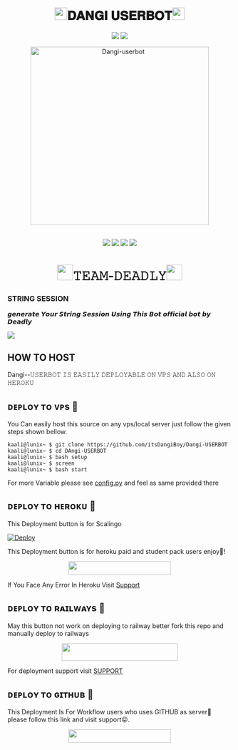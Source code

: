 <h1 align="center"><img src="./resources/geez.gif" width="28px">𝐃𝐀𝐍𝐆𝐈 𝐔𝐒𝐄𝐑𝐁𝐎𝐓<img src="./resources/geez.gif" width="28px"></h1>

<p align="center">
    <a href="https://t.me/The_Dangi"><img src="https://img.shields.io/badge/sᴜᴘᴘᴏʀᴛ%20Group-red.svg?style=for-the-badge&logo=Telegram"></a>
    <a href="https://t.me/Dangi_support"><img src="https://img.shields.io/badge/ᴜᴘᴅᴀᴛᴇ%20Channel-blue.svg?style=for-the-badge&logo=Telegram"></a>
    </p>


<p align="center">
   <a href="https://github.com/itsDangiBoy/DANGI--USERBOT"><img src="https://telegra.ph/file/fcbe41674e4bdeda6ec60.jpg" alt="Dangi-userbot" width=400px></a>
   <br>
   <br>
</p>

<p align="center">
    <a href="https://github.com/ItsDangiBoy/DANGI--USERBOT/commits/DANGI--USERBOT"><img src="https://img.shields.io/github/last-commit/itsDangiBoy/DANGI--USERBOT?color=ff69b4&logo=github&logoColor=ff69b4&style=for-the-badge" /></a>
    <a href="https://travis-ci.com/itsDangiBoy/DANGI--USERBOT.svg?branch=main" /></a>
    <a href="https://github.com/itsDangiBoy/DANGI--USERBOT/issues"> <img src="https://img.shields.io/github/issues/Team-Deadly/DEADLY-USERBOT?color=blue&logo=github&style=for-the-badge" /></a>
    <a href="https://github.com/itsDangiBoy/Dangi--USERBOT"> <img src="https://img.shields.io/github/repo-size/Team-Deadly/DEADLY-USERBOT?logo=github&style=for-the-badge" /></a>
    <a href="https://github.com/itsDangiBoy/Dangi--USERBOT/network/members"> <img src="https://img.shields.io/github/forks/Team-Deadly/DEADLY-USERBOT?logo=github&style=for-the-badge" /></a>
    </p>


<h1 align="center"><img src="./resources/GeezFire.gif" width="35px">𝚃𝙴𝙰𝙼-𝙳𝙴𝙰𝙳𝙻𝚈<img src="./resources/GeezFire.gif" width="35px"></h1>

### STRING SESSION

𝙜𝙚𝙣𝙚𝙧𝙖𝙩𝙚 𝙔𝙤𝙪𝙧 𝙎𝙩𝙧𝙞𝙣𝙜 𝙎𝙚𝙨𝙨𝙞𝙤𝙣 𝙐𝙨𝙞𝙣𝙜 𝙏𝙝𝙞𝙨 𝘽𝙤𝙩 𝙤𝙛𝙛𝙞𝙘𝙞𝙖𝙡 𝙗𝙤𝙩 𝙗𝙮 𝘿𝙚𝙖𝙙𝙡𝙮

<a href="https://t.me/Legend_SessionGeneratorBot"><img src="https://img.shields.io/badge/PyroStringBot-blue.svg?logo=telegram"></a>


## HOW TO HOST

Dangi--𝚄𝚂𝙴𝚁𝙱𝙾𝚃 𝙸𝚂 𝙴𝙰𝚂𝙸𝙻𝚈 𝙳𝙴𝙿𝙻𝙾𝚈𝙰𝙱𝙻𝙴 𝙾𝙽 𝚅𝙿𝚂 𝙰𝙽𝙳 𝙰𝙻𝚂𝙾 𝙾𝙽 𝙷𝙴𝚁𝙾𝙺𝚄

## ᴅᴇᴘʟᴏʏ ᴛᴏ ᴠᴘs 🚀

You Can easily host this source on any vps/local server just follow the given steps shown bellow. 
```console
kaali@lunix~ $ git clone https://github.com/itsDangiBoy/Dangi-USERBOT
kaali@lunix~ $ cd DAngi-USERBOT
kaali@lunix~ $ bash setup
kaali@lunix~ $ screen
kaali@lunix~ $ bash start
```

For more Variable please see [config.py](https://github.com/itsDangiBoy/Dangi--USERBOT/blob/main/config/config.py) and feel as same provided there


## ᴅᴇᴘʟᴏʏ ᴛᴏ ʜᴇʀᴏᴋᴜ 🚀

This Deployment button is for Scalingo

[![Deploy](https://cdn.scalingo.com/deploy/button.svg)](https://my.scalingo.com/deploy)

This Deployment button is for heroku paid and student pack users enjoy🥰! 

<p align="center"><a href="https://dashboard.heroku.com/new-app?template=https://github.com/ItsDangiBoy/DANGI--USERBOT"> <img src="https://img.shields.io/badge/DEPLOY-HEROKU-red/black?style=for-the-badge&logo=heroku" width="230" height="30"/></a></p>

If You Face Any Error In Heroku Visit [Support](https://t.me/Dangi_X) 

## ᴅᴇᴘʟᴏʏ ᴛᴏ ʀᴀɪʟᴡᴀʏs 🚀

May this button not work on deploying to railway better fork this repo and manually deploy to railways 

<p align="center"><a href="https://railway.app/new/template?template=https://github.com/itsDangiBoy/Dangi--USERBOT&envs=STRING_SESSION10,STRING_SESSION9,STRING_SESSION8,STRING_SESSION7,STRING_SESSION6,STRING_SESSION5,STRING_SESSION4,STRING_SESSION3,STRING_SESSION2,STRING_SESSION,API_ID,API_HASH,SUDO_USERS,ALIVE_PIC,OWNER_ID"> <img src="https://img.shields.io/badge/Deploy%20To%20Railway-Blue?style=for-the-badge&logo=railway" width="260" height="39.75"/></a></p>

For deployment support visit [SUPPORT](https://t.me/dangi_x)

## ᴅᴇᴘʟᴏʏ ᴛᴏ ɢɪᴛʜᴜʙ 🚀

This Deployment Is For Workflow users who uses GITHUB as server🤣 please follow this link and visit support😝. 

<p align="center"><a href="https://t.me/Dangi_X"> <img src="https://img.shields.io/badge/SETUP-WORKFLOW-red/black?style=for-the-badge&logo=telegram" width="230" height="30"/></a></p>

